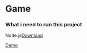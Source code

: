 # Game
<h3>What i need to run this project</h3>
<p>Node.js<a href="https://nodejs.org/en/">Download</a></p>
<a href="http://mygame.servegame.com:3000">Demo</a>
